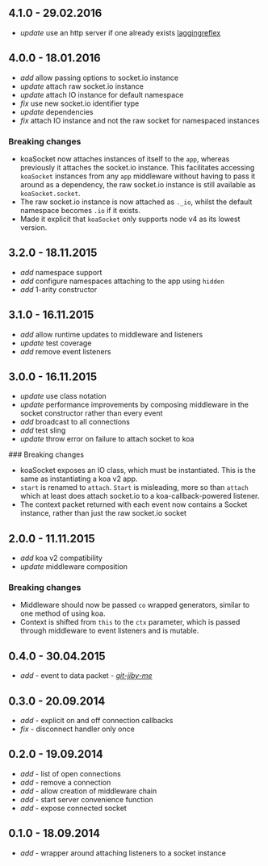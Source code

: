 
## 4.1.0 - 29.02.2016

* _update_ use an http server if one already exists [laggingreflex](https://github.com/laggingreflex)

## 4.0.0 - 18.01.2016

* _add_ allow passing options to socket.io instance
* _update_ attach raw socket.io instance
* _update_ attach IO instance for default namespace
* _fix_ use new socket.io identifier type
* _update_ dependencies
* _fix_ attach IO instance and not the raw socket for namespaced instances

### Breaking changes

* koaSocket now attaches instances of itself to the `app`, whereas previously it attaches the socket.io instance. This facilitates accessing `koaSocket` instances from any `app` middleware without having to pass it around as a dependency, the raw socket.io instance is still available as `koaSocket.socket`.
* The raw socket.io instance is now attached as `._io`, whilst the default namespace becomes `.io` if it exists.
* Made it explicit that `koaSocket` only supports node v4 as its lowest version.


## 3.2.0 - 18.11.2015

* _add_ namespace support
* _add_ configure namespaces attaching to the app using `hidden`
* _add_ 1-arity constructor

## 3.1.0 - 16.11.2015

* _add_ allow runtime updates to middleware and listeners
* _update_ test coverage
* _add_ remove event listeners

## 3.0.0 - 16.11.2015

* _update_ use class notation
* _update_ performance improvements by composing middleware in the socket constructor rather than every event
* _add_ broadcast to all connections
* _add_ test sling
* _update_ throw error on failure to attach socket to koa

### Breaking changes

* koaSocket exposes an IO class, which must be instantiated. This is the same as instantiating a koa v2 app.
* `start` is renamed to `attach`. `Start` is misleading, more so than `attach` which at least does attach socket.io to a koa-callback-powered listener.
* The context packet returned with each event now contains a Socket instance, rather than just the raw socket.io socket


## 2.0.0 - 11.11.2015

* _add_ koa v2 compatibility
* _update_ middleware composition

### Breaking changes

* Middleware should now be passed `co` wrapped generators, similar to one method of using koa.
* Context is shifted from `this` to the `ctx` parameter, which is passed through middleware to event listeners and is mutable.


## 0.4.0 - 30.04.2015

* _add_ - event to data packet - *[git-jiby-me](https://github.com/git-jiby-me)*

## 0.3.0 - 20.09.2014

* _add_ - explicit on and off connection callbacks
* _fix_ - disconnect handler only once

## 0.2.0 - 19.09.2014

* _add_ - list of open connections
* _add_ - remove a connection
* _add_ - allow creation of middleware chain
* _add_ - start server convenience function
* _add_ - expose connected socket

## 0.1.0 - 18.09.2014

* _add_ - wrapper around attaching listeners to a socket instance
